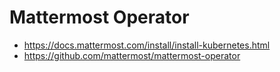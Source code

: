 # Mattermost Operator

- https://docs.mattermost.com/install/install-kubernetes.html
- https://github.com/mattermost/mattermost-operator
